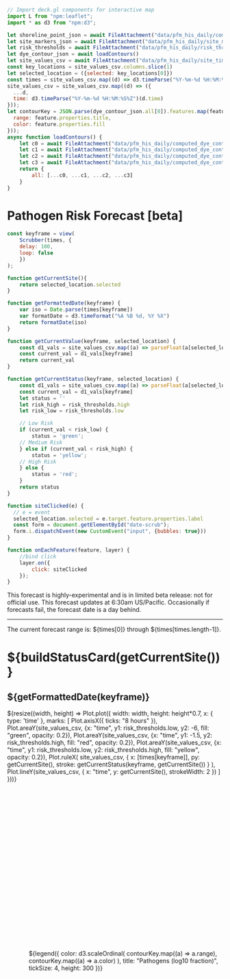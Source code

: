 ```js
// Import deck.gl components for interactive map
import L from "npm:leaflet";
import * as d3 from "npm:d3";

let shoreline_point_json = await FileAttachment("data/pfm_his_daily/computed_shoreline_points.json").json()
let site_markers_json = await FileAttachment("data/pfm_his_daily/site_markers.json").json()
let risk_thresholds = await FileAttachment("data/pfm_his_daily/risk_thresholds.json").json()
let dye_contour_json = await loadContours()
let site_values_csv = await FileAttachment("data/pfm_his_daily/site_timeseries.csv").csv({typed: true})
const key_locations = site_values_csv.columns.slice(1)
let selected_location = ({selected: key_locations[0]})
const times = site_values_csv.map((d) => d3.timeParse("%Y-%m-%d %H:%M:%S%Z")(d.time));
site_values_csv = site_values_csv.map((d) => ({
  ...d,
  time: d3.timeParse("%Y-%m-%d %H:%M:%S%Z")(d.time)
}));
let contourKey = JSON.parse(dye_contour_json.all[0]).features.map(feature => ({
  range: feature.properties.title,
  color: feature.properties.fill
}));
async function loadContours() {
    let c0 = await FileAttachment("data/pfm_his_daily/computed_dye_contours_0.json").json()
    let c1 = await FileAttachment("data/pfm_his_daily/computed_dye_contours_1.json").json()
    let c2 = await FileAttachment("data/pfm_his_daily/computed_dye_contours_2.json").json()
    let c3 = await FileAttachment("data/pfm_his_daily/computed_dye_contours_3.json").json()
    return {
        all: [...c0, ...c1, ...c2, ...c3]
    }
}

```

<div class="grid grid-cols-3 grid-rows-2" style="grid-auto-rows: auto;">

  <div class="card grid-colspan-1 grid-rowspan-1"><h1>Pathogen Risk Forecast [beta]</h1>
  
```js
const keyframe = view(
    Scrubber(times, {
    delay: 100,
    loop: false
    })
);

function getCurrentSite(){
    return selected_location.selected
}

function getFormattedDate(keyframe) {
    var iso = Date.parse(times[keyframe])
    var formatDate = d3.timeFormat("%A %B %d, %Y %X")
    return formatDate(iso)
}

function getCurrentValue(keyframe, selected_location) {
    const d1_vals = site_values_csv.map((a) => parseFloat(a[selected_location]));
    const current_val = d1_vals[keyframe]
    return current_val
}

function getCurrentStatus(keyframe, selected_location) {
    const d1_vals = site_values_csv.map((a) => parseFloat(a[selected_location]));
    const current_val = d1_vals[keyframe]
    let status = ''
    let risk_high = risk_thresholds.high
    let risk_low = risk_thresholds.low

    // Low Risk
    if (current_val < risk_low) {
        status = 'green';
    // Medium Risk
    } else if (current_val < risk_high) {
        status = 'yellow';
    // High Risk
    } else {
        status = 'red';
    }
    return status
}

function siteClicked(e) {
  // e = event
  selected_location.selected = e.target.feature.properties.label
  const form = document.getElementById("date-scrub");
  form.i.dispatchEvent(new CustomEvent("input", {bubbles: true}))
}

function onEachFeature(feature, layer) {
    //bind click
    layer.on({
        click: siteClicked
    });
}
```
<div class="warning" label="Beta Release Notes:">This forecast is highly-experimental and is in limited beta release: not for official use. This forecast updates at 6:30am US/Pacific. Occasionally if forecasts fail, the forecast date is a day behind.<hr/>The current forecast range is: ${times[0]} through ${times[times.length-1]}.</div>
</div>

<div id = "site-ts" class="card grid-colspan-2" style="min-height: 200px;">
<h1>${buildStatusCard(getCurrentSite())}</h1><h2>${getFormattedDate(keyframe)}</h2>
  ${resize((width, height) => Plot.plot({
    width: width,
    height: height*0.7,
    x: {
      type: 'time'
    },
  marks: [
    Plot.axisX({ ticks: "8 hours" }),
    Plot.areaY(site_values_csv, {x: "time", y1: risk_thresholds.low, y2: -6, fill: "green", opacity: 0.2}),
    Plot.areaY(site_values_csv, {x: "time", y1: -1.5, y2: risk_thresholds.high, fill: "red", opacity: 0.2}),
    Plot.areaY(site_values_csv, {x: "time", y1: risk_thresholds.low, y2: risk_thresholds.high, fill: "yellow", opacity: 0.2}),
    Plot.ruleX(
      site_values_csv,
      { x: [times[keyframe]], py: getCurrentSite(), stroke: getCurrentStatus(keyframe, getCurrentSite()) }
    ),
    Plot.lineY(site_values_csv, { x: "time", y: getCurrentSite(), strokeWidth: 2 })
  ]
}))}

</div>
<div class="card grid-colspan-2" style="padding: 0;"><div id="map-SD" style="height: 100%; min-height: 400px; width: 100%; z-index: 1; position: relative;">
<div style="display: flex; flex-direction: column; justify-content: center; position: absolute; bottom: 5%; left: 65%; z-index: 9999; background-color: rgba(255, 255, 255, 0.0); pointer-events: none;">
<img style="padding: 1em" src = "https://s2020.s3.amazonaws.com/media/logo-scripps-ucsd-dark.png" width = "80%"></img>
<img style="padding: 1em" src = "https://sccoos.org/wp-content/uploads/2022/05/SCCOOS_logo-01.png" width = "80%"></img>
</div>
<div style="display: flex;
    flex-direction: row;
    justify-content: center;
    position: absolute;
    top: 10%;
    left:10%;
    align-items: center; z-index: 9999; background-color: --theme-background; pointer-events: none;">
${legend({
  color: d3.scaleOrdinal(
    contourKey.map((a) => a.range),
    contourKey.map((a) => a.color)
  ),
  title: "Pathogens (log10 fraction)",
  tickSize: 4,
  height: 300
})}

</div>
</div></div>
<div class="card grid-colspan-1" style="min-height: 60vh">
<p>
Colored contour lines represent the fraction of raw wastewater forecasted to be at the ocean surface.  A value of 1 is pure sewage and a value of zero is pure ocean water.  Click “Play” or use the scroll-bar to the left to see the forecast.

Values are presented in powers of 10, such that 10-1 is 1:10 dilution or 10% raw sewage, 10-3 is 1:1000 dilution, 10-4 is 1:10,000 dilution, etc.

Shoreline color represents swimmer risk based on wastewater fraction:  red is high risk, yellow is moderate risk, and green is low risk.   

Four swimming locations south to north – Playas Tijuana, Imperial Beach Pier, Silver Strand, and Hotel del Coronado – are labeled with coordinates.  Click on those locations to see a more detailed forecast. 

Additional information is available at http://URL

*Questions should be addressed to EMAIL

Funding provided by the State of California.
</p>
</div>

```js
var map = L.map('map-SD').setView([32.58, -117.18], 11);
var basetile = L.tileLayer('https://server.arcgisonline.com/ArcGIS/rest/services/World_Imagery/MapServer/tile/{z}/{y}/{x}', {
    maxZoom: 19,
    attribution: '© OpenStreetMap contributors'
})

var basetileID = L.stamp(basetile)
basetile.addTo(map);

function renderJSONContours(keyframe, basetileID) {
    map.eachLayer(function(layer){
        if (L.stamp(layer) != basetileID)
        layer.removeFrom(map);
    });

    var curContour = L.geoJSON(JSON.parse(dye_contour_json.all[keyframe]), {style: setContourStyle})
    curContour.addTo(map);

    var shorelineJSON = new L.geoJSON(JSON.parse(shoreline_point_json[keyframe]), {
      pointToLayer: (feature, latlng) => {
          return new L.Circle(latlng, {radius: 90, fillOpacity: 1, color: feature.properties.risk});
      }
    }).addTo(map);

    var siteJSON = new L.geoJSON(JSON.parse(site_markers_json), {
      pointToLayer: (feature, latlng) => {
          return new L.circleMarker(latlng, {color: "white", weight: 1, fillColor: getCurrentStatus(keyframe, feature.properties.label), fillOpacity: 1}).addTo(map).bindTooltip(feature.properties.label,{permanent: true, direction: "right", offset: [10, -5]});
      },
      onEachFeature: onEachFeature
    }).addTo(map);

    return curContour;
}

function setContourStyle(feature) {
  return {
    fillColor: feature.properties.fill,
    color: feature.properties.stroke,
    fillOpacity: feature.properties.fillOpacity,
    opacity: feature.properties.strokeOpacity
  };
}
```

```js
const curContour = renderJSONContours(keyframe, basetileID)
```


```js
function buildStatusCard(location) {
  
    const d1_vals = site_values_csv.map((a) => parseFloat(a[location]));
    const current_val = d1_vals[keyframe]

    let risk_high = risk_thresholds.high
    let risk_low = risk_thresholds.low
    var card;

    // Low Risk
    if (current_val < risk_low) {
        card = html`
            <svg xmlns="http://www.w3.org/2000/svg" width="24px" height="20px" viewBox="0 0 500 500"><path fill="palegreen" d="M256 512A256 256 0 1 0 256 0a256 256 0 1 0 0 512zM369 209L241 337c-9.4 9.4-24.6 9.4-33.9 0l-64-64c-9.4-9.4-9.4-24.6 0-33.9s24.6-9.4 33.9 0l47 47L335 175c9.4-9.4 24.6-9.4 33.9 0s9.4 24.6 0 33.9z"/></svg>${location}
        `;
    // Medium Risk
    } else if (current_val < risk_high) {
        card = html`
            <svg xmlns="http://www.w3.org/2000/svg" width="24px" height="20px" viewBox="0 0 500 500"><path fill="gold" d="M256 512A256 256 0 1 0 256 0a256 256 0 1 0 0 512zm0-384c13.3 0 24 10.7 24 24l0 112c0 13.3-10.7 24-24 24s-24-10.7-24-24l0-112c0-13.3 10.7-24 24-24zM224 352a32 32 0 1 1 64 0 32 32 0 1 1 -64 0z"/></svg>${location}
        `;
    // High Risk
    } else {
        card = html`
            <svg xmlns="http://www.w3.org/2000/svg" width="24px" height="20px" viewBox="0 0 500 500"><path fill="firebrick" d="M256 32c14.2 0 27.3 7.5 34.5 19.8l216 368c7.3 12.4 7.3 27.7 .2 40.1S486.3 480 472 480L40 480c-14.3 0-27.6-7.7-34.7-20.1s-7-27.8 .2-40.1l216-368C228.7 39.5 241.8 32 256 32zm0 128c-13.3 0-24 10.7-24 24l0 112c0 13.3 10.7 24 24 24s24-10.7 24-24l0-112c0-13.3-10.7-24-24-24zm32 224a32 32 0 1 0 -64 0 32 32 0 1 0 64 0z"/></svg>${location}
        `;
    }
    return card;
}
```

```js
function Scrubber(values, {
  format = value => value,
  initial = 0,
  direction = 1,
  delay = null,
  autoplay = false,
  loop = true,
  loopDelay = 300,
  alternate = false
} = {}) {
  values = Array.from(values);
  const form = html`<form id="date-scrub" style="font: 12px var(--sans-serif); font-variant-numeric: tabular-nums; justify-content: center; display: flex; height: 33px; align-items: center;">
  <button name=b type=button style="margin-right: 0.4em; width: 5em;"></button>
  <label style="display: flex; align-items: center;">
    <input name=i type=range min=0 max=${values.length - 1} value=${initial} step=1">
    <output name=o style="margin-left: 0.4em;"></output>
  </label>
</form>`;
  let frame = null;
  let timer = null;
  let interval = null;
  function start() {
    form.b.textContent = "Pause";
    if (delay === null) frame = requestAnimationFrame(tick);
    else interval = setInterval(tick, delay);
  }
  function stop() {
    form.b.textContent = "Play";
    if (frame !== null) cancelAnimationFrame(frame), frame = null;
    if (timer !== null) clearTimeout(timer), timer = null;
    if (interval !== null) clearInterval(interval), interval = null;
  }
  function running() {
    return frame !== null || timer !== null || interval !== null;
  }
  function tick() {
    if (form.i.valueAsNumber === (direction > 0 ? values.length - 1 : direction < 0 ? 0 : NaN)) {
      if (!loop) return stop();
      if (alternate) direction = -direction;
      if (loopDelay !== null) {
        if (frame !== null) cancelAnimationFrame(frame), frame = null;
        if (interval !== null) clearInterval(interval), interval = null;
        timer = setTimeout(() => (step(), start()), loopDelay);
        return;
      }
    }
    if (delay === null) frame = requestAnimationFrame(tick);
    step();
  }
  function step() {
    form.i.valueAsNumber = (form.i.valueAsNumber + direction + values.length) % values.length;
    form.i.dispatchEvent(new CustomEvent("input", {bubbles: true}));
  }

  form.i.oninput = event => {
    if ((event && event.isTrusted && running())) stop();
    form.value = form.i.valueAsNumber;
    form.o.value = d3.timeFormat("%m/%d/%y %H:%M")(values[form.i.valueAsNumber]);
  };
  form.b.onclick = event => {
    if (running()) return stop();
    direction = alternate && form.i.valueAsNumber === values.length - 1 ? -1 : 1;
    form.i.valueAsNumber = (form.i.valueAsNumber + direction) % values.length;
    form.i.dispatchEvent(new CustomEvent("input", {bubbles: true}));
    start();
  };
  form.i.oninput();
  if (autoplay) start();
  else stop();
  Inputs.disposal(form).then(stop);
  return form;
}

function legend({
  color,
  title,
  tickSize = 6,
  width = 36 + tickSize,
  height = 320,
  marginTop = 20,
  marginRight = 10 + tickSize,
  marginBottom = 20,
  marginLeft = 5,
  ticks = height / 64,
  tickFormat,
  tickValues
} = {}) {
  const svg = d3
    .create("svg")
    .attr("width", width)
    .attr("height", height)
    .attr("viewBox", [0, 0, width, height])
    .style("color", "white")
    .style("overflow", "visible")
    .style("display", "block");

  let tickAdjust = (g) =>
    g.selectAll(".tick line").attr("x1", marginLeft - width + marginRight);
  let x;

  x = d3
    .scaleBand()
    .domain(color.domain())
    .rangeRound([height - marginBottom, marginTop]);

  svg
    .append("g")
    .selectAll("rect")
    .data(color.domain())
    .join("rect")
    .attr("y", x)
    .attr("x", marginLeft)
    .attr("height", Math.max(0, x.bandwidth() - 1))
    .attr("width", width - marginLeft - marginRight)
    .attr("fill", color);

  tickAdjust = () => {};

  svg
    .append("g")
    .attr("transform", `translate(${width - marginRight},0)`)
    .call(
      d3
        .axisRight(x)
        .ticks(ticks, typeof tickFormat === "string" ? tickFormat : undefined)
        .tickFormat(typeof tickFormat === "function" ? tickFormat : undefined)
        .tickSize(tickSize)
        .tickValues(tickValues)
    )
    .call(tickAdjust)
    .call((g) => g.select(".domain").remove())
    .call((g) =>
      g
        .append("text")
        .attr("x", marginLeft - width + marginRight)
        .attr("y", 0)
        .attr("fill", "currentColor")
        .attr("text-anchor", "start")
        .attr("font-weight", "bold")
        .attr("class", "title")
        .text(title)
    );

  return svg.node();
}
```